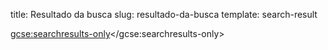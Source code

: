 title: Resultado da busca
slug: resultado-da-busca
template: search-result

<gcse:searchresults-only></gcse:searchresults-only>
